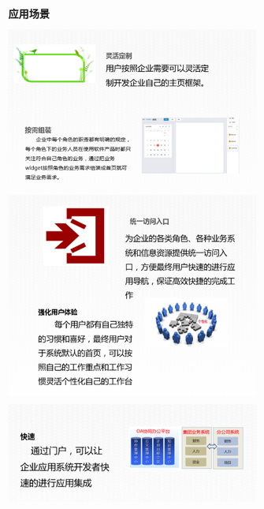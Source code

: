 ## 应用场景

![](/articles/cportal/1-/images/2.PNG)

![](/articles/cportal/1-/images/3.PNG)

![](/articles/cportal/1-/images/4.PNG)